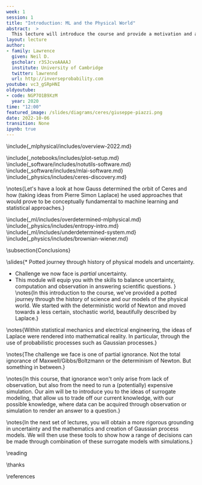 ```yaml
---
week: 1
session: 1
title: "Introduction: ML and the Physical World"
abstract:  >
  This lecture will introduce the course and provide a motivation and a historical account of machine learning and mathematical modelling. It will further detail the special challenges associated with the application of machine learning to physical systems. We will also outline the objectives of the course and how it will be structured over the term.
layout: lecture
author:
- family: Lawrence
  given: Neil D.
  gscholar: r3SJcvoAAAAJ
  institute: University of Cambridge
  twitter: lawrennd
  url: http://inverseprobability.com
youtube: vc3_gSRpHNI
oldyoutube: 
- code: NGP7O1B9XzM
  year: 2020
time: "12:00"
featured_image: /slides/diagrams/ceres/giuseppe-piazzi.png
date: 2022-10-06
transition: None
ipynb: true
---
```


\include{_mlphysical/includes/overview-2022.md}

\include{_notebooks/includes/plot-setup.md}
\include{_software/includes/notutils-software.md}
\include{_software/includes/mlai-software.md}
\include{_physics/includes/ceres-discovery.md}

\notes{Let's have a look at how Gauss determined the orbit of Ceres and how (taking ideas from Pierre Simon Laplace) he used approaches that would prove to be conceptually fundamental to machine learning and statistical approaches.}

\include{_ml/includes/overdetermined-mlphysical.md}
\include{_physics/includes/entropy-intro.md}
\include{_ml/includes/underdetermined-system.md}
\include{_physics/includes/brownian-wiener.md}


\subsection{Conclusions}

\slides{* Potted journey through history of physical models and uncertainty.
* Challenge we now face is *partial* uncertainty.
* This module will equip you with the skills to balance uncertainty, computation and observation in answering scientific questions.
}
\notes{In this introduction to the course, we've provided a potted journey through the history of science and our models of the physical world. We started with the deterministic world of Newton and moved towards a less certain, stochastic world, beautifully described by Laplace.}

\notes{Within statistical mechanics and electrical engineering, the ideas of Laplace were rendered into mathematical reality. In particular, through the use of probabilistic processes such as Gaussian processes.}

\notes{The challenge we face is one of partial ignorance. Not the total ignorance of Maxwell/Gibbs/Boltzmann or the determinism of Newton. But something in between.}

\notes{In this course, that ignorance won't only arise from lack of observation, but also from the need to run a (potentially) expensive simulation. Our aim will be to introduce you to the ideas of surrogate modeling, that allow us to trade off our current knowledge, with our possible knowledge, where data can be acquired through observation or simulation to render an answer to a question.}

\notes{In the next set of lectures, you will obtain a more rigorous grounding in uncertainty and the mathematics and creation of Gaussian process models. We will then use these tools to show how a range of decisions can be made through combination of these surrogate models with simulations.}


\reading

\thanks

\references

